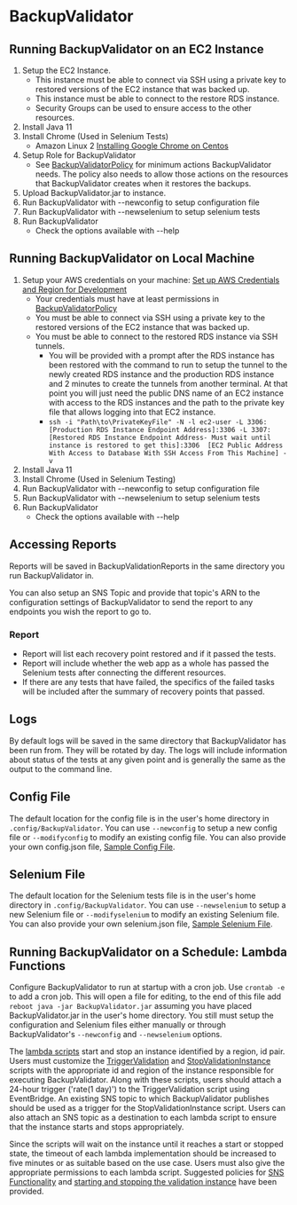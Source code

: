 # BackupValidator

## Running BackupValidator on an EC2 Instance
1. Setup the EC2 Instance.
    - This instance must be able to connect via SSH using a private key to restored versions of the EC2 instance that was backed up.
    - This instance must be able to connect to the restore RDS instance.
    - Security Groups can be used to ensure access to the other resources.
1. Install Java 11
1. Install Chrome (Used in Selenium Tests)
    - Amazon Linux 2 [Installing Google Chrome on Centos](https://intoli.com/blog/installing-google-chrome-on-centos/)
1. Setup Role for BackupValidator
    - See [BackupValidatorPolicy](docs/BackupValidatorPolicy.json) for minimum actions BackupValidator needs.  The policy also needs to allow those actions on the resources that BackupValidator creates when it restores the backups.
1. Upload BackupValidator.jar to instance.
1. Run BackupValidator with --newconfig to setup configuration file
1. Run BackupValidator with --newselenium to setup selenium tests
1. Run BackupValidator
    - Check the options available with --help

## Running BackupValidator on Local Machine
1. Setup your AWS credentials on your machine: [Set up AWS Credentials and Region for Development](https://docs.aws.amazon.com/sdk-for-java/v1/developer-guide/setup-credentials.html)
    - Your credentials must have at least permissions in [BackupValidatorPolicy](docs/BackupValidatorPolicy.json)
    - You must be able to connect via SSH using a private key to the restored versions of the EC2 instance that was backed up.
    - You must be able to connect to the restored RDS instance via SSH tunnels.
        - You will be provided with a prompt after the RDS instance has been restored with the command to run to setup the tunnel to the newly created RDS instance and the production RDS instance and 2 minutes to create the tunnels from another terminal. At that point you will just need the public DNS name of an EC2 instance with access to the RDS instances and the path to the private key file that allows logging into that EC2 instance.
        - `ssh -i "Path\to\PrivateKeyFile" -N -l ec2-user -L 3306:[Production RDS Instance Endpoint Address]:3306 -L 3307:[Restored RDS Instance Endpoint Address- Must wait until instance is restored to get this]:3306  [EC2 Public Address With Access to Database With SSH Access From This Machine] -v`
1. Install Java 11
1. Install Chrome (Used in Selenium Testing)
1. Run BackupValidator with --newconfig to setup configuration file
1. Run BackupValidator with --newselenium to setup selenium tests
1. Run BackupValidator
    - Check the options available with --help
    
## Accessing Reports
Reports will be saved in BackupValidationReports in the same directory you run BackupValidator in.

You can also setup an SNS Topic and provide that topic's ARN to the configuration settings of BackupValidator to send the report to any endpoints you wish the report to go to.

### Report
- Report will list each recovery point restored and if it passed the tests.
- Report will include whether the web app as a whole has passed the Selenium tests after connecting the different resources.
- If there are any tests that have failed, the specifics of the failed tasks will be included after the summary of recovery points that passed.

## Logs
By default logs will be saved in the same directory that BackupValidator has been run from. They will be rotated by day.  The logs will include information about status of the tests at any given point and is generally the same as the output to the command line.

## Config File
The default location for the config file is in the user's home directory in `.config/BackupValidator`. You can use `--newconfig` to setup a new config file or `--modifyconfig` to modify an existing config file.  You can also provide your own config.json file, [Sample Config File](/docs/SampleConfig.json).

## Selenium File
The default location for the Selenium tests file is in the user's home directory in `.config/BackupValidator`.  You can use `--newselenium` to setup a new Selenium file or `--modifyselenium` to modify an existing Selenium file.  You can also provide your own selenium.json file, [Sample Selenium File](/docs/SampleSelenium.json).

## Running BackupValidator on a Schedule: Lambda Functions

Configure BackupValidator to run at startup with a cron job. Use `crontab -e` to add a cron job.  This will open a file for editing, to the end of this file add `reboot java -jar BackupValidator.jar` assuming you have placed BackupValidator.jar in the user's home directory.  You still must setup the configuration and Selenium files either manually or through BackupValidator's `--newconfig` and `--newselenium` options.

The [lambda scripts](/LambdaScripts) start and stop an instance identified by a region, id pair. Users must customize the [TriggerValidation](/LambdaScripts/TriggerValidation.py) and [StopValidationInstance](/LambdaScripts/StopValidationInstance.py) scripts with the appropriate id and region of the instance responsible for executing BackupValidator.  Along with these scripts, users should attach a 24-hour trigger ('rate(1 day)') to the TriggerValidation script using EventBridge. An existing SNS topic to which BackupValidator publishes should be used as a trigger for the StopValidationInstance script. Users can also attach an SNS topic as a destination to each lambda script to ensure that the instance starts and stops appropriately. 

Since the scripts will wait on the instance until it reaches a start or stopped state, the timeout of each lambda implementation should be increased to five minutes or as suitable based on the use case. Users must also give the appropriate permissions to each lambda script. Suggested policies for [SNS Functionality](/docs/LambdaSNSPolicy.json) and [starting and stopping the validation instance](/docs/LambdaValidationPolicy.json) have been provided. 
